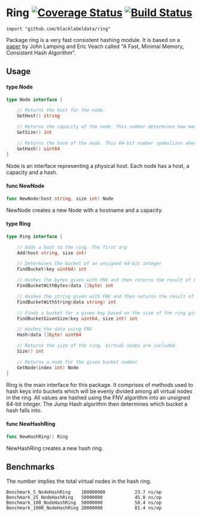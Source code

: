 # Ring [![Coverage Status](https://coveralls.io/repos/blacklabeldata/ring/badge.svg?branch=master&service=github)](https://coveralls.io/github/blacklabeldata/ring?branch=master) [![Build Status](https://travis-ci.org/blacklabeldata/ring.svg?branch=master)](https://travis-ci.org/blacklabeldata/ring)

    import "github.com/blacklabeldata/ring"

Package ring is a very fast consistent hashing module. It is based on a [paper](http://arxiv.org/pdf/1406.2294v1.pdf) by John
Lamping and Eric Veach called "A Fast, Minimal Memory, Consistent Hash Algorithm".

## Usage

#### type Node

```go
type Node interface {

	// Returns the host for the node.
	GetHost() string

	// Returns the capacity of the node. This number determines how many virtual nodes belong to the host.
	GetSize() int

	// Returns the hash of the node. This 64-bit number symbolizes where a node falls on the ring.
	GetHash() uint64
}
```

Node is an interface representing a physical host. Each node has a host, a
capacity and a hash.

#### func  NewNode

```go
func NewNode(host string, size int) Node
```
NewNode creates a new Node with a hostname and a capacity.

#### type Ring

```go
type Ring interface {

	// Adds a host to the ring. The first arg
	Add(host string, size int)

	// Determines the bucket of an unsigned 64-bit integer
	FindBucket(key uint64) int

	// Hashes the bytes given with FNV and then returns the result of FindBucket(key uint64)
	FindBucketWithBytes(data []byte) int

	// Hashes the string given with FNV and then returns the result of FindBucket(key uint64)
	FindBucketWithString(data string) int

	// Finds a bucket for a given key based on the size of the ring given.
	FindBucketGivenSize(key uint64, size int) int

	// Hashes the data using FNV
	Hash(data []byte) uint64

	// Returns the size of the ring. Virtual nodes are included.
	Size() int

	// Returns a node for the given bucket number
	GetNode(index int) Node
}
```

Ring is the main interface for this package. It comprises of methods used to
hash keys into buckets which will be evenly divided among all virtual nodes in
the ring. All values are hashed using the FNV algorithm into an unsigned 64-bit
integer. The Jump Hash algorithm then determines which bucket a hash falls into.

#### func  NewHashRing

```go
func NewHashRing() Ring
```
NewHashRing creates a new hash ring.

## Benchmarks

The number implies the total virtual nodes in the hash ring.

```
Benchmark_5_NodeHashRing	100000000	        23.7 ns/op
Benchmark_25_NodeHashRing	50000000	        45.0 ns/op
Benchmark_100_NodeHashRing	50000000	        58.4 ns/op
Benchmark_1000_NodeHashRing	20000000	        81.4 ns/op
```
